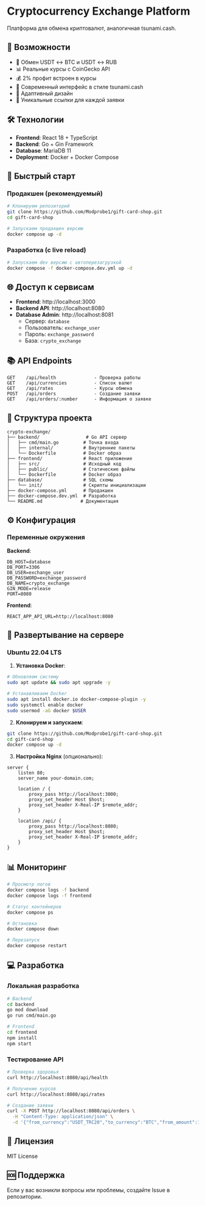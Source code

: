 # Cryptocurrency Exchange Platform

Платформа для обмена криптовалют, аналогичная tsunami.cash.

## 🎯 Возможности

- 🔄 Обмен USDT ↔ BTC и USDT ↔ RUB  
- 📊 Реальные курсы с CoinGecko API
- 💰 2% профит встроен в курсы
- 🎨 Современный интерфейс в стиле tsunami.cash
- 📱 Адаптивный дизайн
- 🔗 Уникальные ссылки для каждой заявки

## 🛠 Технологии

- **Frontend**: React 18 + TypeScript
- **Backend**: Go + Gin Framework  
- **Database**: MariaDB 11
- **Deployment**: Docker + Docker Compose

## 🚀 Быстрый старт

### Продакшен (рекомендуемый)

```bash
# Клонируем репозиторий
git clone https://github.com/Modprobe1/gift-card-shop.git
cd gift-card-shop

# Запускаем продакшен версию
docker compose up -d
```

### Разработка (с live reload)

```bash
# Запускаем dev версию с автоперезагрузкой
docker compose -f docker-compose.dev.yml up -d
```

## 🌐 Доступ к сервисам

- **Frontend**: http://localhost:3000
- **Backend API**: http://localhost:8080  
- **Database Admin**: http://localhost:8081
  - Сервер: `database`
  - Пользователь: `exchange_user`
  - Пароль: `exchange_password`
  - База: `crypto_exchange`

## 📚 API Endpoints

```
GET    /api/health              - Проверка работы
GET    /api/currencies          - Список валют
GET    /api/rates               - Курсы обмена
POST   /api/orders              - Создание заявки
GET    /api/orders/:number      - Информация о заявке
```

## 📁 Структура проекта

```
crypto-exchange/
├── backend/                 # Go API сервер
│   ├── cmd/main.go         # Точка входа
│   ├── internal/           # Внутренние пакеты
│   └── Dockerfile          # Docker образ
├── frontend/               # React приложение
│   ├── src/                # Исходный код
│   ├── public/             # Статические файлы
│   └── Dockerfile          # Docker образ
├── database/               # SQL схемы
│   └── init/               # Скрипты инициализации
├── docker-compose.yml      # Продакшен
├── docker-compose.dev.yml  # Разработка
└── README.md              # Документация
```

## ⚙️ Конфигурация

### Переменные окружения

**Backend**:
```env
DB_HOST=database
DB_PORT=3306
DB_USER=exchange_user
DB_PASSWORD=exchange_password
DB_NAME=crypto_exchange
GIN_MODE=release
PORT=8080
```

**Frontend**:
```env
REACT_APP_API_URL=http://localhost:8080
```

## 🚀 Развертывание на сервере

### Ubuntu 22.04 LTS

1. **Установка Docker**:
```bash
# Обновляем систему
sudo apt update && sudo apt upgrade -y

# Устанавливаем Docker
sudo apt install docker.io docker-compose-plugin -y
sudo systemctl enable docker
sudo usermod -aG docker $USER
```

2. **Клонируем и запускаем**:
```bash
git clone https://github.com/Modprobe1/gift-card-shop.git
cd gift-card-shop
docker compose up -d
```

3. **Настройка Nginx** (опционально):
```nginx
server {
    listen 80;
    server_name your-domain.com;
    
    location / {
        proxy_pass http://localhost:3000;
        proxy_set_header Host $host;
        proxy_set_header X-Real-IP $remote_addr;
    }
    
    location /api/ {
        proxy_pass http://localhost:8080;
        proxy_set_header Host $host;
        proxy_set_header X-Real-IP $remote_addr;
    }
}
```

## 📊 Мониторинг

```bash
# Просмотр логов
docker compose logs -f backend
docker compose logs -f frontend

# Статус контейнеров
docker compose ps

# Остановка
docker compose down

# Перезапуск
docker compose restart
```

## 💻 Разработка

### Локальная разработка

```bash
# Backend
cd backend
go mod download
go run cmd/main.go

# Frontend  
cd frontend
npm install
npm start
```

### Тестирование API

```bash
# Проверка здоровья
curl http://localhost:8080/api/health

# Получение курсов
curl http://localhost:8080/api/rates

# Создание заявки
curl -X POST http://localhost:8080/api/orders \
  -H "Content-Type: application/json" \
  -d '{"from_currency":"USDT_TRC20","to_currency":"BTC","from_amount":100,"client_name":"Test","client_phone":"+1234567890","client_email":"test@example.com","recipient_wallet":"bc1...","recipient_details":"Test wallet"}'
```

## 📝 Лицензия

MIT License

## 🆘 Поддержка

Если у вас возникли вопросы или проблемы, создайте Issue в репозитории.